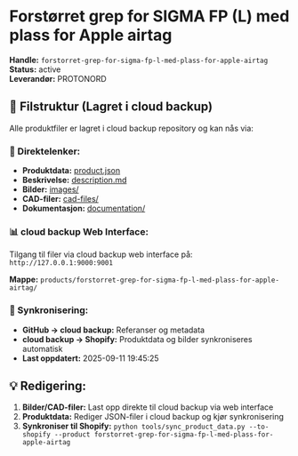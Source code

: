 # Forstørret grep for  SIGMA FP (L) med plass for Apple airtag

**Handle:** `forstorret-grep-for-sigma-fp-l-med-plass-for-apple-airtag`  
**Status:** active  
**Leverandør:** PROTONORD

## 📁 Filstruktur (Lagret i cloud backup)

Alle produktfiler er lagret i cloud backup repository og kan nås via:

### 🔗 Direktelenker:
- **Produktdata:** [product.json](http://127.0.0.1:9000/products/forstorret-grep-for-sigma-fp-l-med-plass-for-apple-airtag/product.json)
- **Beskrivelse:** [description.md](http://127.0.0.1:9000/products/forstorret-grep-for-sigma-fp-l-med-plass-for-apple-airtag/description.md)
- **Bilder:** [images/](http://127.0.0.1:9000/products/forstorret-grep-for-sigma-fp-l-med-plass-for-apple-airtag/images/)
- **CAD-filer:** [cad-files/](http://127.0.0.1:9000/products/forstorret-grep-for-sigma-fp-l-med-plass-for-apple-airtag/cad-files/)
- **Dokumentasjon:** [documentation/](http://127.0.0.1:9000/products/forstorret-grep-for-sigma-fp-l-med-plass-for-apple-airtag/documentation/)

### 📊 cloud backup Web Interface:
Tilgang til filer via cloud backup web interface på:
`http://127.0.0.1:9000:9001`

**Mappe:** `products/forstorret-grep-for-sigma-fp-l-med-plass-for-apple-airtag/`

### 🔄 Synkronisering:
- **GitHub → cloud backup:** Referanser og metadata
- **cloud backup → Shopify:** Produktdata og bilder synkroniseres automatisk
- **Last oppdatert:** 2025-09-11 19:45:25

## 💡 Redigering:
1. **Bilder/CAD-filer:** Last opp direkte til cloud backup via web interface
2. **Produktdata:** Rediger JSON-filer i cloud backup og kjør synkronisering
3. **Synkroniser til Shopify:** `python tools/sync_product_data.py --to-shopify --product forstorret-grep-for-sigma-fp-l-med-plass-for-apple-airtag`
